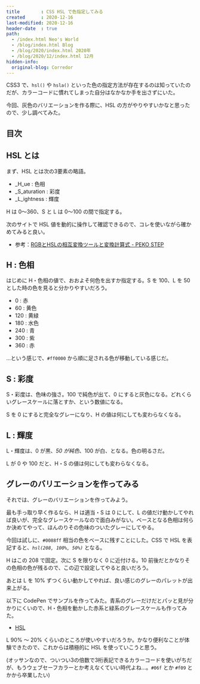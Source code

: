 ```yaml
---
title        : CSS HSL で色指定してみる
created      : 2020-12-16
last-modified: 2020-12-16
header-date  : true
path:
  - /index.html Neo's World
  - /blog/index.html Blog
  - /blog/2020/index.html 2020年
  - /blog/2020/12/index.html 12月
hidden-info:
  original-blog: Corredor
---
```


CSS3 で、`hsl()` や `hsla()` といった色の指定方法が存在するのは知っていたのだが、カラーコードに慣れてしまった自分はなかなか手を出さずにいた。

今回、灰色のバリエーションを作る際に、HSL の方がやりやすいかなと思ったので、少し調べてみた。

## 目次

## HSL とは

まず、HSL とは次の3要素の略語。

- _H_ue : 色相
- _S_aturation : 彩度
- _L_ightness : 輝度

H は 0〜360、S と L は 0〜100 の間で指定する。

次のサイトで HSL 値を動的に操作して確認できるので、コレを使いながら確かめてみると良い。

- 参考：[RGBとHSLの相互変換ツールと変換計算式 - PEKO STEP](https://www.peko-step.com/tool/hslrgb.html)

## H : 色相

はじめに H・色相の値で、おおよそ何色を出すか指定する。S を 100、L を 50 とした時の色を見ると分かりやすいだろう。

- 0 : 赤
- 60 : 黄色
- 120 : 黄緑
- 180 : 水色
- 240 : 青
- 300 : 紫
- 360 : 赤

…という感じで、`#ff0000` から順に足される色が移動している感じだ。

## S : 彩度

S・彩度は、色味の強さ。100 で純色が出て、0 にすると灰色になる。どれくらいグレースケールに落とすか、という数値になる。

S を 0 にすると完全なグレーになり、H の値は何にしても変わらなくなる。

## L : 輝度

L・輝度は、0 が黒、_50 が純色_、100 が白、となる。色の明るさだ。

L が 0 や 100 だと、H・S の値は何にしても変わらなくなる。

## グレーのバリエーションを作ってみる

それでは、グレーのバリエーションを作ってみよう。

最も手っ取り早く作るなら、H は適当・S は 0 にして、L の値だけ動かしてやれば良いが、完全なグレースケールなので面白みがない。ベースとなる色相は何らか決めてやって、ほんのりその色味のついたグレーにしてやる。

今回は試しに、`#0088ff` 相当の色をベースに残すことにした。CSS で HSL を表記すると、_`hsl(208, 100%, 50%)`_ となる。

H はこの 208 で固定。次に S を限りなく 0 に近付ける。10 前後だとかなりその色相の色が残るので、この辺で設定してやると良いだろう。

あとは L を 10% ずつくらい動かしてやれば、良い感じのグレーのパレットが出来上がる。

以下に CodePen でサンプルを作ってみた。青系のグレーだけだとパッと見が分かりにくいので、H・色相を動かした赤系と緑系のグレースケールも作ってみた。

- [HSL](https://codepen.io/Neos21/pen/abZeavv)

L 90% 〜 20% くらいのところが使いやすいだろうか。かなり便利なことが体験できたので、これからは積極的に HSL を使っていこうと思う。

(オッサンなので、ついつい3の倍数で3桁表記できるカラーコードを使いがちだが、もうウェブセーフカラーとか考えなくていい時代よね…。`#06f` とか `#f09` とかから卒業したい)
